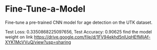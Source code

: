 # Fine-Tune-a-Model
Fine-tune a pre-trained CNN model for age detection on the UTK dataset.

Test Loss: 0.3350868225097656, Test Accuracy: 0.90625
find the model weight on link https://drive.google.com/file/d/1FV94ekhd5nlUqHEfMIjAf-XYK1McVVuQ/view?usp=sharing
